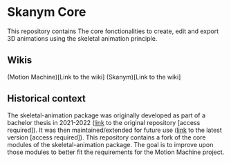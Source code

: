 # Skanym Core
This repository contains The core fonctionalities to create, edit and export 3D animations using the skeletal animation principle.

## Wikis
(Motion Machine)[Link to the wiki]
(Skanym)[Link to the wiki]

## Historical context
The skeletal-animation package was originally developed as part of a bachelor thesis in 2021-2022 ([link]() to the original repository [access required]). It was then maintained/extended for future use ([link]() to the latest version [access required]).
This repository contains a fork of the core modules of the skeletal-animation package. The goal is to improve upon those modules
to better fit the requirements for the Motion Machine project.




